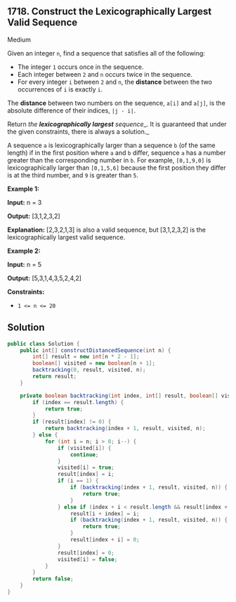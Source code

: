 ## 1718\. Construct the Lexicographically Largest Valid Sequence

Medium

Given an integer `n`, find a sequence that satisfies all of the following:

*   The integer `1` occurs once in the sequence.
*   Each integer between `2` and `n` occurs twice in the sequence.
*   For every integer `i` between `2` and `n`, the **distance** between the two occurrences of `i` is exactly `i`.

The **distance** between two numbers on the sequence, `a[i]` and `a[j]`, is the absolute difference of their indices, `|j - i|`.

Return _the **lexicographically largest** sequence__. It is guaranteed that under the given constraints, there is always a solution._

A sequence `a` is lexicographically larger than a sequence `b` (of the same length) if in the first position where `a` and `b` differ, sequence `a` has a number greater than the corresponding number in `b`. For example, `[0,1,9,0]` is lexicographically larger than `[0,1,5,6]` because the first position they differ is at the third number, and `9` is greater than `5`.

**Example 1:**

**Input:** n = 3

**Output:** [3,1,2,3,2]

**Explanation:** [2,3,2,1,3] is also a valid sequence, but [3,1,2,3,2] is the lexicographically largest valid sequence.

**Example 2:**

**Input:** n = 5

**Output:** [5,3,1,4,3,5,2,4,2]

**Constraints:**

*   `1 <= n <= 20`

## Solution

```java
public class Solution {
    public int[] constructDistancedSequence(int n) {
        int[] result = new int[n * 2 - 1];
        boolean[] visited = new boolean[n + 1];
        backtracking(0, result, visited, n);
        return result;
    }

    private boolean backtracking(int index, int[] result, boolean[] visited, int n) {
        if (index == result.length) {
            return true;
        }
        if (result[index] != 0) {
            return backtracking(index + 1, result, visited, n);
        } else {
            for (int i = n; i > 0; i--) {
                if (visited[i]) {
                    continue;
                }
                visited[i] = true;
                result[index] = i;
                if (i == 1) {
                    if (backtracking(index + 1, result, visited, n)) {
                        return true;
                    }
                } else if (index + i < result.length && result[index + i] == 0) {
                    result[i + index] = i;
                    if (backtracking(index + 1, result, visited, n)) {
                        return true;
                    }
                    result[index + i] = 0;
                }
                result[index] = 0;
                visited[i] = false;
            }
        }
        return false;
    }
}
```